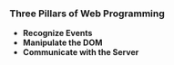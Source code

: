 ### Three Pillars of Web Programming

- **Recognize Events**
- **Manipulate the DOM**
- **Communicate with the Server**